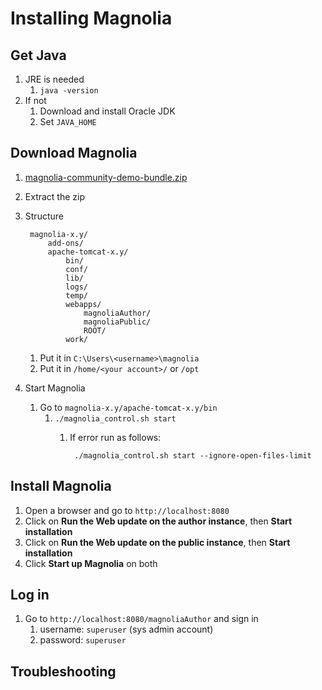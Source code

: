 # Installing Magnolia #
## Get Java ##
1. JRE is needed
	1. `java -version`
2. If not
	1. Download and install Oracle JDK
	2. Set `JAVA_HOME`

## Download Magnolia ##
1. [magnolia-community-demo-bundle.zip](https://nexus.magnolia-cms.com/content/repositories/magnolia.public.releases//info/magnolia/bundle/magnolia-community-demo-bundle/6.0/magnolia-community-demo-bundle-6.0-tomcat-bundle.zip)
2. Extract the zip
3. Structure

		magnolia-x.y/
			add-ons/
			apache-tomcat-x.y/
				bin/
				conf/
				lib/
				logs/
				temp/
				webapps/
					magnoliaAuthor/
					magnoliaPublic/
					ROOT/
				work/

	1. Put it in `C:\Users\<username>\magnolia`
	2. Put it in `/home/<your account>/` or `/opt`
4. Start Magnolia
	1. Go to `magnolia-x.y/apache-tomcat-x.y/bin`
		1. `./magnolia_control.sh start`
			1. If error run as follows:

					./magnolia_control.sh start --ignore-open-files-limit

## Install Magnolia ##
1. Open a browser and go to `http://localhost:8080`
2. Click on **Run the Web update on the author instance**, then **Start installation**
3. Click on **Run the Web update on the public instance**, then **Start installation**
4. Click **Start up Magnolia** on both

## Log in ##
1. Go to `http://localhost:8080/magnoliaAuthor` and sign in
	1. username: `superuser` (sys admin account)
	2. password: `superuser`		

## Troubleshooting ##